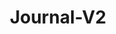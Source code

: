 ---
title: "Journal-V2"
description: "Esta aplicación es para validar datos historicos logs en tiempos de ejecución."
tools: ["Java", "Lombok", "Spring Boot"]
image: "https://github.com/elitgamaliel/Recycler-swipe-drag/blob/master/demo.gif?raw=true"
alt: "jouornal-v2"
link: "https://github.com/elitgamaliel/journal-v2"
github: "https://github.com/elitgamaliel/journal-v2"
---